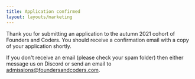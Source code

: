 ```yaml
---
title: Application confirmed
layout: layouts/marketing
---
```


Thank you for submitting an application to the autumn 2021 cohort of Founders and Coders. You should receive a confirmation email with a copy of your application shortly.

If you don't receive an email (please check your spam folder) then either message us on Discord or send an email to admissions@foundersandcoders.com.

<script type="module">
  import confetti from 'https://cdn.skypack.dev/canvas-confetti';
  confetti();
</script>
